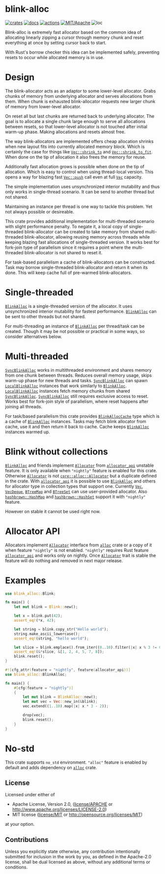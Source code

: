 # blink-alloc

[![crates](https://img.shields.io/crates/v/blink-alloc.svg?style=for-the-badge&label=blink-alloc)](https://crates.io/crates/blink-alloc)
[![docs](https://img.shields.io/badge/docs.rs-blink--alloc-66c2a5?style=for-the-badge&labelColor=555555&logoColor=white)](https://docs.rs/blink-alloc)
[![actions](https://img.shields.io/github/actions/workflow/status/zakarumych/blink-alloc/badge.yml?branch=main&style=for-the-badge)](https://github.com/zakarumych/blink-alloc/actions/workflows/badge.yml)
[![MIT/Apache](https://img.shields.io/badge/license-MIT%2FApache-blue.svg?style=for-the-badge)](./COPYING)
![loc](https://img.shields.io/tokei/lines/github/zakarumych/blink-alloc?style=for-the-badge)

Blink-alloc is extremely fast allocator based on the common idea of
allocating linearly zipping a cursor through memory chunk and
reset everything at once by setting cursor back to start.

With Rust's borrow checker this idea can be implemented safely,
preventing resets to occur while allocated memory is in use.

# Design

The blink-allocator acts as an adaptor to some lower-level allocator.
Grabs chunks of memory from underlying allocator
and serves allocations from them.
When chunk is exhausted blink-allocator requests new larger chunk of memory
from lower-level allocator.

On reset all but last chunks are returned back to underlying allocator.
The goal is to allocate a single chunk large enough to serve all allocations
between resets, so that lower-level allocator is not touched after
initial warm-up phase. Making allocations and resets almost free.

The way blink-allocators are implemented offers cheap allocation shrinks when
new layout fits into currently allocated memory block.
Which is certainly the case for things like [`Vec::shrink_to`] and [`Vec::shrink_to_fit`].
When done on the tip of allocation it also frees the memory for reuse.

Additionally fast allocation grows is possible when done on the tip of allocation.
Which is easy to control when using thread-local version.
This opens a way for blazing fast [`Vec::push`] call even at full [`Vec`] capacity.

The simple implementation uses unsynchronized interior mutability
and thus only works in single-thread scenario.
It can be send to another thread but not shared.

Maintaining an instance per thread is one way to tackle this problem.
Yet not always possible or desireable.

This crate provides additional implementation for multi-threaded
scenario with slight performance penalty. To negate it, a local copy
of single-threaded blink-allocator can be created to take memory from
shared multi-threaded blink-allocator, allowing reusing memory across threads
while keeping blazing fast allocations of single-threaded version.
It works best for fork-join type of parallelism since it requires
a point where the multi-threaded blink-allocator is not shared
to reset it.

For task-based parallelism a cache of blink-allocators
can be constructed.
Task may borrow single-threaded blink-allocator and return it when its done.
This will keep cache full of pre-warmed blink-allocators.

# Single-threaded

[`BlinkAlloc`] is a single-threaded version of the allocator.
It uses unsynchronized interior mutability for fastest performance.
[`BlinkAlloc`] can be sent to other threads but not shared.

For multi-threading an instance of [`BlinkAlloc`] per thread/task
can be created.
Though it may be not possible or practical in some ways, so consider
alternatives below.

# Multi-threaded

[`SyncBlinkAlloc`] works in multithreaded environment and shares memory
from one chunk between threads. Reduces overall memory usage,
skips warm-up phase for new threads and tasks.
[`SyncBlinkAlloc`] can spawn [`LocalBlinkAlloc`] instances
that work similarly to [`BlinkAlloc`].
[`LocalBlinkAlloc`] instances fetch memory chunks from shared [`SyncBlinkAlloc`].
[`SyncBlinkAlloc`] still requires exclusive access to reset.
Works best for fork-join style of parallelism, where reset happens
after joining all threads.

For task/based parallelism this crate provides [`BlinkAllocCache`] type
which is a cache of [`BlinkAlloc`] instances.
Tasks may fetch blink allocator from cache,
use it and then return it back to cache.
Cache keeps [`BlinkAlloc`] instances warmed up.

# Blink without collections

[`BlinkAlloc`] and friends implement [`Allocator`] from [`allocator_api`]
unstable feature. It is only available when `"nightly"` feature is enabled
for this crate. Otherwise [`Allocator`] is not [`core::alloc::Allocator`]
but a duplicate defined in the crate.
With [`allocator_api`] it is possible to use [`BlinkAlloc`] and others
for allocator type in collection types that support one.
Currently [`Vec`], [`VecDeque`], [`BTreeMap`] and [`BTreeSet`] can use
user-provided allocator.
Also [`hashbrown::HashMap`] and [`hashbrown::HashSet`] support it with
`"nightly"` feature.

However on stable it cannot be used right now.

# Allocator API

Allocators implement [`Allocator`] interface from [`alloc`] crate
or a copy of it when feature `"nightly"` is not enabled.
`"nightly"` requires Rust feature [`allocator_api`]
and works only on nightly.
Once [`Allocator`] trait is stable the feature will do nothing and
removed in next major release.

# Examples

```rust
use blink_alloc::Blink;

fn main() {
    let mut blink = Blink::new();

    let x = blink.put(42);
    assert_eq!(*x, 42);

    let string = blink.copy_str("Hello world");
    string.make_ascii_lowercase();
    assert_eq!(string, "hello world");

    let slice = blink.emplace().from_iter((0..10).filter(|x| x % 3 != 0));
    assert_eq!(&*slice, &[1, 2, 4, 5, 7, 8]);
    blink.reset();
}
```

```rust
#![cfg_attr(feature = "nightly", feature(allocator_api))]
use blink_alloc::BlinkAlloc;

fn main() {
    #[cfg(feature = "nightly")]
    {
        let mut blink = BlinkAlloc::new();
        let mut vec = Vec::new_in(&blink);
        vec.extend((1..10).map(|x| x * 3 - 2));

        drop(vec);
        blink.reset();
    }
}
```

# No-std

This crate supports `no_std` environment.
`"alloc"` feature is enabled by default and adds
dependency on [`alloc`] crate.

## License

Licensed under either of

* Apache License, Version 2.0, ([license/APACHE](license/APACHE) or <http://www.apache.org/licenses/LICENSE-2.0>)
* MIT license ([license/MIT](license/MIT) or <http://opensource.org/licenses/MIT>)

at your option.

## Contributions

Unless you explicitly state otherwise, any contribution intentionally submitted for inclusion in the work by you, as defined in the Apache-2.0 license, shall be dual licensed as above, without any additional terms or conditions.

[`Vec::shrink_to`]: https://doc.rust-lang.org/alloc/vec/struct.Vec.html#method.shrink_to
[`Vec::shrink_to_fit`]: https://doc.rust-lang.org/alloc/vec/struct.Vec.html#method.shrink_to_fit
[`Vec::push`]: https://doc.rust-lang.org/alloc/vec/struct.Vec.html#method.push
[`Vec`]: https://doc.rust-lang.org/alloc/vec/struct.Vec.html
[`BlinkAlloc`]: https://docs.rs/blink-alloc/latest/blink_alloc/struct.BlinkAlloc.html
[`SyncBlinkAlloc`]: https://docs.rs/blink-alloc/latest/blink_alloc/struct.SyncBlinkAlloc.html
[`LocalBlinkAlloc`]: https://docs.rs/blink-alloc/latest/blink_alloc/struct.LocalBlinkAlloc.html
[`BlinkAllocCache`]: https://docs.rs/blink-alloc/latest/blink_alloc/struct.BlinkAllocCache.html
[`Allocator`]: https://docs.rs/allocator-api2/latest/allocator_api2/
[`allocator_api`]: https://doc.rust-lang.org/beta/unstable-book/library-features/allocator-api.html
[`core::alloc::Allocator`]: https://doc.rust-lang.org/core/alloc/trait.Allocator.html
[`Vec`]: https://doc.rust-lang.org/alloc/vec/struct.Vec.html
[`VecDeque`]: https://doc.rust-lang.org/alloc/collections/vec_deque/struct.VecDeque.html
[`BTreeMap`]: https://doc.rust-lang.org/alloc/collections/btree_map/struct.BTreeMap.html
[`BTreeSet`]: https://doc.rust-lang.org/alloc/collections/btree_set/struct.BTreeSet.html
[`hashbrown::HashMap`]: https://docs.rs/hashbrown/latest/hashbrown/hash_map/struct.HashMap.html
[`hashbrown::HashSet`]: https://docs.rs/hashbrown/latest/hashbrown/hash_set/struct.HashSet.html
[`alloc`]: https://doc.rust-lang.org/alloc/index.html
